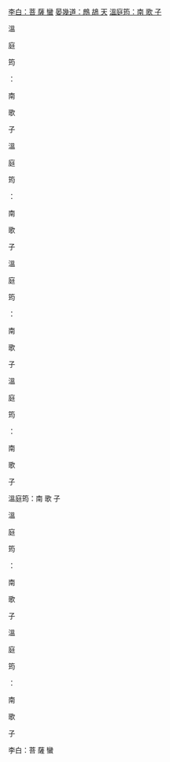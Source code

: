 <html>
<A HREF=#LI>李白：菩 薩 蠻</A>
<A HREF=#EN>晏幾道：鷓 鴣 天</A>
<A HREF=#WN>溫庭筠：南 歌 子</A>

溫

庭

筠

：

南

歌

子

溫

庭

筠

：

南

歌

子

溫

庭

筠

：

南

歌

子

溫

庭

筠

：

南

歌

子

<A NAME=LI>溫庭筠：南 歌 子</a>

溫

庭

筠

：

南

歌

子

溫

庭

筠

：

南

歌 

子

李白：菩 薩 蠻
</html>
